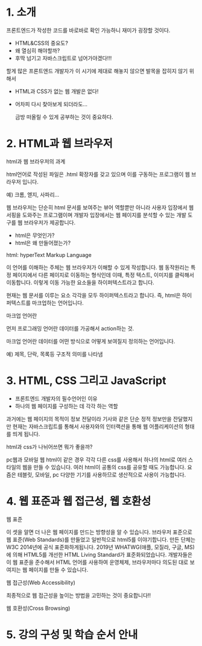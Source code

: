 # 1. 소개

프론트엔드가 작성한 코드를 바로바로 확인 가능하니 재미가 굉장할 것이다. 

- HTML&CSS의 중요도?
- 왜 열심히 해야할까?
- 후딱 넘기고 자바스크립트로 넘어가야겠다!!!

할게 많은 프론트엔드 개발자가 이 시기에 제대로 해놓지 않으면 발목을 잡히지 않기 위해서 

- HTML과 CSS가 없는 웹 개발은 없다!
- 어차피 다시 찾아보게 되더라도...

    금방 떠올릴 수 있게 공부하는 것이 중요하다.
# 2. HTML과 웹 브라우저

html과 웹 브라우저의 과계

html언어로 작성된 파일은 .html 확장자를 갖고 있으며 이를 구동하는 프로그램이 웹 브라우저 입니다.

예) 크롬, 엗지, 사파리...

웹 브라우저는 단순히 html 문서를 보여주는 뷰어 역할뿐만 아니라 사용자 입장에서 웹 서핑을 도와주는 프로그램이며 개발자 입장에서는 웹 페이지를 분석할 수 있는 개발 도구를 웹 브라우저가 제공합니다.

- html은 무엇인가?
- html은 왜 만들어졌는가?

html: hyperText Markup Language

이 언어를 이해하는 주체는 웹 브라우저가 이해할 수 있게 작성합니다. 웹 동작원리는 특정 페이지에서 다른 페이지로 이동하는 형식인데 이때, 특정 텍스트, 이미지를 클릭해서 이동합니다. 이렇게 이동 가능한 요소들을 하이퍼텍스트라고 합니다.  

현재는 웹 문서를 이루는 요소 각각을 모두 하이퍼텍스트라고 합니다. 즉, html은 하이퍼텍스트를 마크업하는 언어입니다.

마크업 언어란 

먼저 프로그래밍 언어란 데이터를 가공해서 action하는 것.

마크업 언어란 데이터를 어떤 방식으로 어떻게 보여질지 정의하는 언어입니다. 

예) 제목, 단락, 목록등 구조적 의미를 나타냄

# 3. HTML, CSS 그리고 JavaScript

- 프론트엔드 개발자의 필수언어인 이유
- 하나의 웹 페이지를 구성하는 데 각각 하는 역할

과거에는 웹 페이지의 목적이 정보 전달이라 기사와 같은 단순 정적 정보만을 잔달했지만 현재는 자바스크립트를 통해서 사용자와의 인터랙션을 통해 웹 어플리케이션의 형태를 띄게 됩니다. 

html과 css가 나뉘어쓰면 뭐가 좋을까?

pc웹과 모바일 웹 html이 같은 경우 각각 다른 css를 사용해서 하나의 html로 여러 스타일의 웹을 만들 수 있습니다. 여러 html이 공통의 css를 공유할 때도 가능합니다. 요즘은 테블릿, 모바일, pc 다양한 기기를  사용하므로 생산적으로 사용이 가능합니다. 

# 4. 웹 표준과 웹 접근성, 웹 호환성

웹 표준

이 셋을 알면 더 나은 웹 페이지를 만드는 방향성을 알 수 있습니다. 브라우저 표준으로 웹 표준(Web Standards)를 만들었고 일반적으로 html5를 이야기합니다. 만든 단체는 W3C 2014년에 공식 표준화하게됩니다. 2019년 WHATWG(애플, 모질라, 구글, MS)에 의해 HTML5를 개선한 HTML Living Standard가 표준화되었습니다. 개발자들은 이 웹 표준을 준수해서 HTML 언어를 사용하여 운영체제, 브라우저마다 의도된 대로 보여지는 웹 페이지를 만들 수 있습니다. 

웹 접근성(Web Accessibility)

최종적으로 웹 접근성을 높이는 방법을 고민하는 것이 중요합니다!!

웹 호환성(Cross Browsing)

 

# 5. 강의 구성 및 학습 순서 안내
